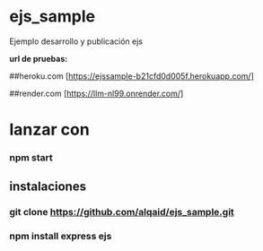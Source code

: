 # ejs_sample
Ejemplo desarrollo y publicación ejs

**url de pruebas:**

##heroku.com
[https://ejssample-b21cfd0d005f.herokuapp.com/]


##render.com
[https://llm-nl99.onrender.com/]
# lanzar con 
### npm start


## instalaciones
### git clone https://github.com/alqaid/ejs_sample.git
### npm install express ejs

